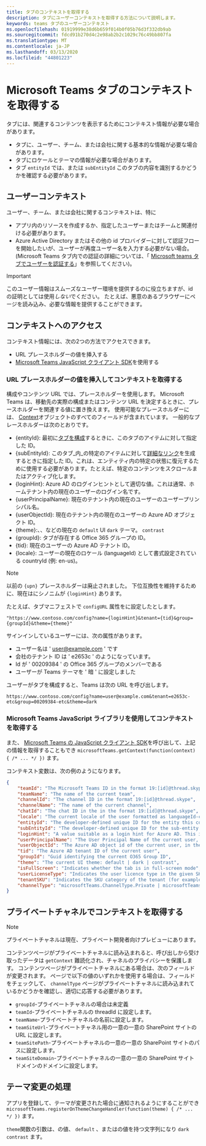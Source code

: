 ```yaml
---
title: タブのコンテキストを取得する
description: タブにユーザーコンテキストを取得する方法について説明します。
keywords: teams タブのユーザーコンテキスト
ms.openlocfilehash: 01919999e38d6b659f014b0f05b76d3f332db9ab
ms.sourcegitcommit: fdcd91b270d4c2e98ab2b2c1029c76c49bb807fa
ms.translationtype: MT
ms.contentlocale: ja-JP
ms.lasthandoff: 03/13/2020
ms.locfileid: "44801223"
---
```

# <a name="get-context-for-your-microsoft-teams-tab"></a>Microsoft Teams タブのコンテキストを取得する

タブには、関連するコンテンツを表示するためにコンテキスト情報が必要な場合があります。

* タブに、ユーザー、チーム、または会社に関する基本的な情報が必要な場合があります。
* タブにロケールとテーマの情報が必要な場合があります。
* タブ `entityId` では、または `subEntityId` このタブの内容を識別するかどうかを確認する必要があります。

## <a name="user-context"></a>ユーザーコンテキスト

ユーザー、チーム、または会社に関するコンテキストは、特に

* アプリ内のリソースを作成するか、指定したユーザーまたはチームと関連付ける必要があります。
* Azure Active Directory またはその他の id プロバイダーに対して認証フローを開始したいが、ユーザーが再度ユーザー名を入力する必要がない場合。 (Microsoft Teams タブ内での認証の詳細については、「 [Microsoft teams タブでユーザーを認証する](~/concepts/authentication/authentication.md)」を参照してください)。

> [!IMPORTANT]
> このユーザー情報はスムーズなユーザー環境を提供するのに役立ちますが、id の証明としては使用*しない*でください。 たとえば、悪意のあるブラウザーにページを読み込み、必要な情報を提供することができます。

## <a name="accessing-context"></a>コンテキストへのアクセス

コンテキスト情報には、次の2つの方法でアクセスできます。

* URL プレースホルダーの値を挿入する
* [Microsoft Teams JavaScript クライアント SDK](/javascript/api/overview/msteams-client)を使用する

### <a name="getting-context-by-inserting-url-placeholder-values"></a>URL プレースホルダーの値を挿入してコンテキストを取得する

構成やコンテンツ URL では、プレースホルダーを使用します。 Microsoft Teams は、移動先の実際の構成またはコンテンツ URL を決定するときに、プレースホルダーを関連する値に置き換えます。 使用可能なプレースホルダーには、 [Context](/javascript/api/@microsoft/teams-js/microsoftteams.context?view=msteams-client-js-latest)オブジェクトのすべてのフィールドが含まれています。 一般的なプレースホルダーは次のとおりです。

* {entityId}: 最初に[タブを構成](~/tabs/how-to/create-tab-pages/configuration-page.md)するときに、このタブのアイテムに対して指定した ID。
* {subEntityId}: このタブ_内_の特定のアイテムに対して[詳細なリンク](~/concepts/build-and-test/deep-links.md)を生成するときに指定した ID。これは、エンティティ内の特定の状態に復元するために使用する必要があります。たとえば、特定のコンテンツをスクロールまたはアクティブ化します。
* {loginHint}: Azure AD のログインヒントとして適切な値。これは通常、ホームテナント内の現在のユーザーのログイン名です。
* {userPrincipalName}: 現在のテナント内の現在のユーザーのユーザープリンシパル名。
* {userObjectId}: 現在のテナント内の現在のユーザーの Azure AD オブジェクト ID。
* {theme}:、、などの現在の `default` UI `dark` テーマ。 `contrast`
* {groupId}: タブが存在する Office 365 グループの ID。
* {tid}: 現在のユーザーの Azure AD テナント ID。
* {locale}: ユーザーの現在のロケール (languageId) として書式設定されている countryId (例: en-us)。

>[!NOTE]
>以前の `{upn}` プレースホルダーは廃止されました。 下位互換性を維持するために、現在はにシノニムが `{loginHint}` あります。

たとえば、タブマニフェストで `configURL` 属性をに設定したとします。

`"https://www.contoso.com/config?name={loginHint}&tenant={tid}&group={groupId}&theme={theme}"`

サインインしているユーザーには、次の属性があります。

* ユーザー名は ' user@example.com ' です
* 会社のテナント ID は ' e2653c ' のようになっています。
* Id が ' 00209384 ' の Office 365 グループのメンバーである
* ユーザーが Teams テーマを ' 暗 ' に設定しました

ユーザーがタブを構成すると、Teams は次の URL を呼び出します。

`https://www.contoso.com/config?name=user@example.com&tenant=e2653c-etc&group=00209384-etc&theme=dark`

### <a name="getting-context-by-using-the-microsoft-teams-javascript-library"></a>Microsoft Teams JavaScript ライブラリを使用してコンテキストを取得する

また、 [Microsoft Teams の JavaScript クライアント SDK](/javascript/api/overview/msteams-client)を呼び出して、上記の情報を取得することもでき `microsoftTeams.getContext(function(context) { /* ... */ })` ます。

コンテキスト変数は、次の例のようになります。

```json
{
    "teamId": "The Microsoft Teams ID in the format 19:[id]@thread.skype",
    "teamName": "The name of the current team",
    "channelId": "The channel ID in the format 19:[id]@thread.skype",
    "channelName": "The name of the current channel",
    "chatId": "The chat ID in the in the format 19:[id]@thread.skype",
    "locale": "The current locale of the user formatted as languageId-countryId (for example, en-us)",
    "entityId": "The developer-defined unique ID for the entity this content points to",
    "subEntityId": "The developer-defined unique ID for the sub-entity this content points to",
    "loginHint": "A value suitable as a login hint for Azure AD. This is usually the login name of the current user, in their home tenant",
    "userPrincipalName": "The User Principal Name of the current user, in the current tenant",
    "userObjectId": "The Azure AD object id of the current user, in the current tenant",
    "tid": "The Azure AD tenant ID of the current user",
    "groupId": "Guid identifying the current O365 Group ID",
    "theme": "The current UI theme: default | dark | contrast",
    "isFullScreen": "Indicates whether the tab is in full-screen mode",
    "userLicenseType": "Indicates the user licence type in the given SKU (for example, student or teacher)",
    "tenantSKU": "Indicates the SKU category of the tenant (for example, EDU)",
    "channelType": "microsoftTeams.ChannelType.Private | microsoftTeams.ChannelType.Regular"
}
```

## <a name="retrieving-context-in-private-channels"></a>プライベートチャネルでコンテキストを取得する

> [!Note]
> プライベートチャネルは現在、プライベート開発者向けプレビューにあります。

コンテンツページがプライベートチャネルに読み込まれると、呼び出しから受け取ったデータは `getContext` 難読化され、チャネルのプライバシーを保護します。 コンテンツページがプライベートチャネルにある場合は、次のフィールドが変更されます。 ページで以下の値のいずれかを使用する場合は、フィールドをチェックして、 `channelType` ページがプライベートチャネルに読み込まれているかどうかを確認し、適切に応答する必要があります。

* `groupId`-プライベートチャネルの場合は未定義
* `teamId`-プライベートチャネルの threadId に設定します。
* `teamName`-プライベートチャネルの名前に設定します。
* `teamSiteUrl`-プライベートチャネル用の一意の一意の SharePoint サイトの URL に設定します。
* `teamSitePath`-プライベートチャネルの一意の一意の SharePoint サイトのパスに設定します。
* `teamSiteDomain`-プライベートチャネルの一意の一意の SharePoint サイトドメインのドメインに設定します。

## <a name="theme-change-handling"></a>テーマ変更の処理

アプリを登録して、テーマが変更された場合に通知されるようにすることができ `microsoftTeams.registerOnThemeChangeHandler(function(theme) { /* ... */ })` ます。

`theme`関数の引数は、の値、 `default` 、またはの値を持つ文字列になり `dark` `contrast` ます。